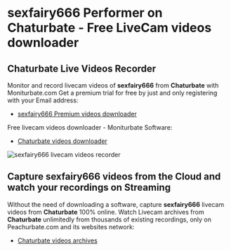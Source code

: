 # sexfairy666 Performer on Chaturbate - Free LiveCam videos downloader

## Chaturbate Live Videos Recorder

Monitor and record livecam videos of **sexfairy666** from **Chaturbate** with Moniturbate.com
Get a premium trial for free by just and only registering with your Email address:
* [sexfairy666 Premium videos downloader](https://moniturbate.com/request-demo-licence-key.html)

Free livecam videos downloader - Moniturbate Software:
* [Chaturbate videos downloader](https://moniturbate.com/moniturbate-download-software.html)

![sexfairy666 livecam videos recorder](https://peachurnet.com/templates/moniturbate-software.png)


## Capture sexfairy666 videos from the Cloud and watch your recordings on Streaming

Without the need of downloading a software, capture **sexfairy666** livecam videos from **Chaturbate** 100% online.
Watch Livecam archives from **Chaturbate** unlimitedly from thousands of existing recordings, only on Peachurbate.com and its websites network:
* [Chaturbate videos archives](https://peachurnet.com/)